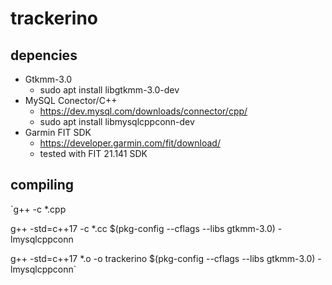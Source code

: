# trackerino

## depencies
- Gtkmm-3.0
  - sudo apt install libgtkmm-3.0-dev
- MySQL Conector/C++
  - https://dev.mysql.com/downloads/connector/cpp/
  - sudo apt install libmysqlcppconn-dev
- Garmin FIT SDK
  - https://developer.garmin.com/fit/download/
  - tested with FIT 21.141 SDK

## compiling
`g++ -c *.cpp

g++ -std=c++17 -c *.cc $(pkg-config --cflags --libs gtkmm-3.0) -lmysqlcppconn

g++ -std=c++17 *.o -o trackerino $(pkg-config --cflags --libs gtkmm-3.0) -lmysqlcppconn`

